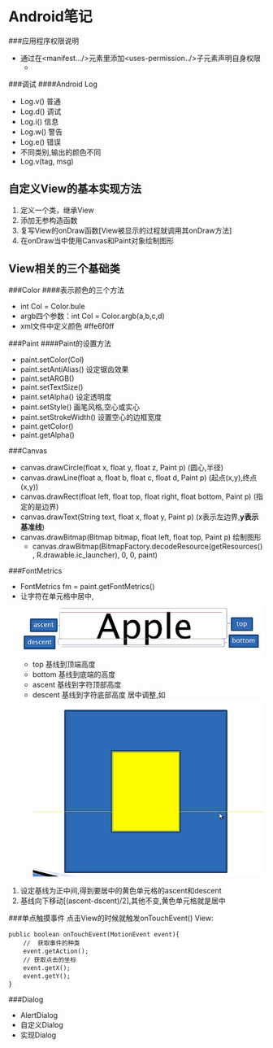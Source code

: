 Android笔记
===

###应用程序权限说明
* 通过在<manifest.../>元素里添加<uses-permission../>子元素声明自身权限
	* <uses-permission android:name="android.permission.CALL_PHONE"/>

###调试
####Android Log
* Log.v() 普通
* Log.d() 调试
* Log.i() 信息
* Log.w() 警告
* Log.e() 错误
* 不同类别,输出的颜色不同
* Log.v(tag, msg)

自定义View的基本实现方法
---
1. 定义一个类，继承View
2. 添加无参构造函数
3. 复写View的onDraw函数[View被显示的过程就调用其onDraw方法]
4. 在onDraw当中使用Canvas和Paint对象绘制图形

View相关的三个基础类
---
###Color
####表示颜色的三个方法
* int Col = Color.bule
* argb四个参数：int Col = Color.argb(a,b,c,d)
* xml文件中定义颜色
	<resources>
		<color name = "ccc">#ffe6f0ff<color>
	</resources>
	
###Paint
####Paint的设置方法
* paint.setColor(Col)
* paint.setAntiAlias()  设定锯齿效果
* paint.setARGB()
* paint.setTextSize()
* paint.setAlpha()  设定透明度
* paint.setStyle()  画笔风格,空心或实心
* paint.setStrokeWidth()  设置空心的边框宽度
* paint.getColor()
* paint.getAlpha()

###Canvas
* canvas.drawCircle(float x, float y, float z, Paint p) (圆心,半径)
* canvas.drawLine(float a, float b, float c, float d, Paint p) (起点(x,y),终点(x,y))
* canvas.drawRect(float left, float top, float right, float bottom, Paint p) (指定的是边界)
* canvas.drawText(String text, float x, float y, Paint p) (x表示左边界,**y表示基准线**)
* canvas.drawBitmap(Bitmap bitmap, float left, float top, Paint p) 绘制图形
	* canvas.drawBitmap(BitmapFactory.decodeResource(getResources(), R.drawable.ic_launcher), 0, 0, paint)

###FontMetrics
* FontMetrics fm = paint.getFontMetrics()
* 让字符在单元格中居中,![如图](/图示/Android/单元格中字符居中.png)
	* top 基线到顶端高度
	* bottom 基线到底端的高度
	* ascent 基线到字符顶部高度
	* descent 基线到字符底部高度
居中调整,如![此图](/图示/Android/调整基线.png)
1. 设定基线为正中间,得到要居中的黄色单元格的ascent和descent
2. 基线向下移动[(ascent-dscent)/2],其他不变,黄色单元格就是居中

###单点触摸事件
点击View的时候就触发onTouchEvent()
View:

	public boolean onTouchEvent(MotionEvent event){
		//  获取事件的种类
		event.getAction();
		// 获取点击的坐标
		event.getX();
		event.getY();
	}
	
###Dialog
* AlertDialog
* 自定义Dialog
* 实现Dialog

